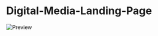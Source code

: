 # Digital-Media-Landing-Page
![Preview](https://github.com/MaduSales/Digital-Media-Landing-Page/assets/166547195/43e7d2dd-44ae-4aa2-9595-0cfc643bcc45)
